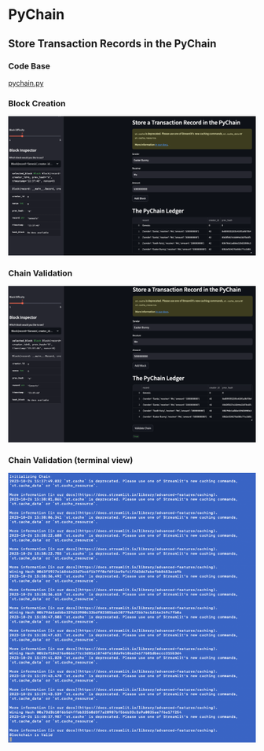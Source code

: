 # PyChain #
## Store Transaction Records in the PyChain ##

### Code Base ###
[pychain.py](Starter_Code/pychain.py)

### Block Creation ###
![alt=""](Images/block_creation.png)

### Chain Validation ###
![alt=""](Images/chain_validation.png)

### Chain Validation (terminal view) ###
![alt=""](Images/terminal_validation.png)
